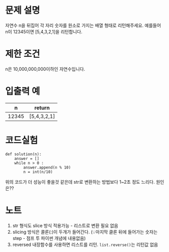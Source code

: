 # 문제 설명
자연수 n을 뒤집어 각 자리 숫자를 원소로 가지는 배열 형태로 리턴해주세요. 예를들어 n이 12345이면 [5,4,3,2,1]을 리턴합니다.

# 제한 조건
n은 10,000,000,000이하인 자연수입니다.

# 입출력 예
|n|return|
|-----|-----------|
|12345|[5,4,3,2,1]|

# 코드실험
```
def solution(n):
    answer = []
    while n > 0 :
        answer.append(n % 10)
        n = int(n/10)
```
위의 코드가 더 성능이 좋을것 같은데 str로 변환하는 방법보다 1~2초 정도 느리다. 원인은??

# 노트
1. str 형식도 slice 방식 적용가능 - 리스트로 변환 필요 없음
2. slicing 방식은 콜론(:)이 두개가 들어간다. (💡마지막 클론 뒤에 들어가는 숫자는 step - 점프 투 파이썬 개념에 내용없음)
3. reversed 내장함수를 사용하면 리스트를 리턴. ```list.reverse()```는 리턴값 없음
